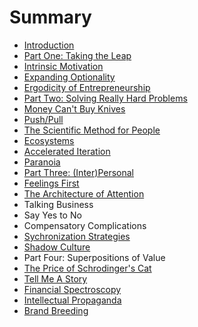 # Summary

* [Introduction](README.md)
* [Part One: Taking the Leap](chapter1.md)
* [Intrinsic Motivation](intrinsic-motivation.md)
* [Expanding Optionality](expanding-optionality.md)
* [Ergodicity of Entrepreneurship](ergodicity-of-entrepreneurship.md)
* [Part Two: Solving Really Hard Problems](part-two-solving-really-hard-problems.md)
* [Money Can't Buy Knives](money-cant-buy-knives.md)
* [Push/Pull](pushpull.md)
* [The Scientific Method for People](the-scientific-method-for-people.md)
* [Ecosystems](ecosystems.md)
* [Accelerated Iteration](accelerated-iteration.md)
* [Paranoia](paranoia.md)
* [Part Three: \(Inter\)Personal](part-three.md)
* [Feelings First](feelings-first.md)
* [The Architecture of Attention](the-architecture-of-attention.md)
* Talking Business
* Say Yes to No
* Compensatory Complications
* [Sychronization Strategies](sychronization-strategies.md)
* [Shadow Culture](shadow-culture.md)
* Part Four: Superpositions of Value
* [The Price of Schrodinger's Cat](the-price-of-schrodingers-cat.md)
* [Tell Me A Story](tell-me-a-story.md)
* [Financial Spectroscopy](financial-spectroscopy.md)
* [Intellectual Propaganda](intellectual-propaganda.md)
* [Brand Breeding](brand-breeding.md)

